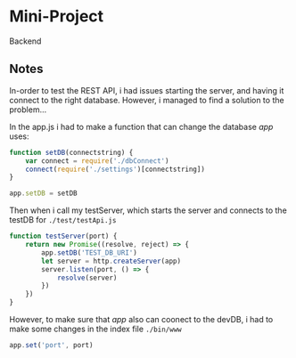 # Mini-Project
Backend









## Notes

In-order to test the REST API, i had issues starting the server, and having it connect to the right database. However, i managed to find a solution to the problem...

In the app.js i had to make a function that can change the database *app* uses:

```javascript
function setDB(connectstring) {
	var connect = require('./dbConnect')
	connect(require('./settings')[connectstring])
}

app.setDB = setDB
```
Then when i call my testServer, which starts the server and connects to the testDB for `./test/testApi.js` 

```javascript
function testServer(port) {
	return new Promise((resolve, reject) => {
		app.setDB('TEST_DB_URI')
		let server = http.createServer(app)
		server.listen(port, () => {
			resolve(server)
		})
	})
}
```

However, to make sure that *app* also can coonect to the devDB, i had to make some changes in the index file `./bin/www`

```javascript
app.set('port', port)
```


